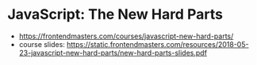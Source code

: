 # JavaScript: The New Hard Parts

* <https://frontendmasters.com/courses/javascript-new-hard-parts/>
* course slides: <https://static.frontendmasters.com/resources/2018-05-23-javascript-new-hard-parts/new-hard-parts-slides.pdf>